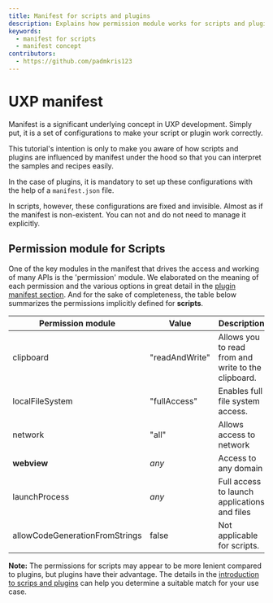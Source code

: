 ```yaml
---
title: Manifest for scripts and plugins
description: Explains how permission module works for scripts and plugins
keywords:
  - manifest for scripts
  - manifest concept
contributors:
  - https://github.com/padmkris123
---
```


# UXP manifest

Manifest is a significant underlying concept in UXP development. Simply put, it is a set of configurations to make your script or plugin work correctly. 

This tutorial's intention is only to make you aware of how scripts and plugins are influenced by manifest under the hood so that you can interpret the samples and recipes easily. 

In the case of plugins, it is mandatory to set up these configurations with the help of a `manifest.json` file.

In scripts, however, these configurations are fixed and invisible. Almost as if the manifest is non-existent. You can not and do not need to manage it explicitly. 

## Permission module for Scripts

One of the key modules in the manifest that drives the access and working of many APIs is the 'permission' module.  We elaborated on the meaning of each permission and the various options in great detail in the [plugin manifest section](../../../plugins/concepts/manifest/#permissionsdefinition). And for the sake of completeness, the table below summarizes the permissions implicitly defined for **scripts**.

<table columnWidths="20,20,60">
    <thead>
        <tr>
            <th>Permission module</th>
            <th>Value</th>
            <th>Description</th>
        </tr>
    </thead>
    <tbody>
        <tr>
            <td><inlineCode>clipboard</inlineCode></td>
            <td><inlineCode>"readAndWrite"</inlineCode></td>
            <td>Allows you to read from and write to the clipboard.</td>
        </tr>
        <tr>
            <td><inlineCode>localFileSystem</inlineCode></td>
            <td><inlineCode>"fullAccess"</inlineCode></td>
            <td>Enables full file system access.</td>
        </tr>
        <tr>
            <td><inlineCode>network</inlineCode></td>
            <td><inlineCode>"all"</inlineCode></td>
            <td>Allows access to network</td>
        </tr>
        <tr>
            <td><b>webview</b></td>
            <td><i>any</i></td>
            <td>Access to any domain</td>
        </tr>
        <tr>
            <td><inlineCode>launchProcess</inlineCode></td>
            <td><i>any</i></td>
            <td>Full access to launch applications and files</td>
        </tr>
        <tr>
            <td><inlineCode>allowCodeGenerationFromStrings</inlineCode></td>
            <td>false</td>
            <td>Not applicable for scripts.</td>
        </tr>
    </tbody>
</table>

**Note:** The permissions for scripts may appear to be more lenient compared to plugins, but plugins have their advantage. The details in the [introduction to scrips and plugins](../../../introduction/next-steps/script-and-plugin/) can help you determine a suitable match for your use case.
